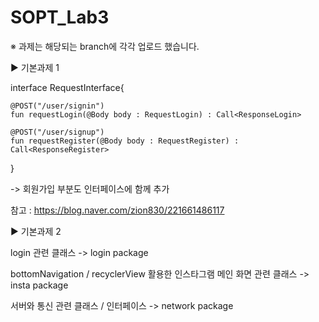 # SOPT_Lab3
※ 과제는 해당되는 branch에 각각 업로드 했습니다.

▶ 기본과제 1



interface RequestInterface{

    @POST("/user/signin")
    fun requestLogin(@Body body : RequestLogin) : Call<ResponseLogin>

    @POST("/user/signup")
    fun requestRegister(@Body body : RequestRegister) : Call<ResponseRegister>
    
}


-> 회원가입 부분도 인터페이스에 함께 추가

참고 : https://blog.naver.com/zion830/221661486117


▶ 기본과제 2

login 관련 클래스 -> login package


bottomNavigation / recyclerView 활용한 인스타그램 메인 화면 관련 클래스 -> insta package


서버와 통신 관련 클래스 / 인터페이스 -> network package
